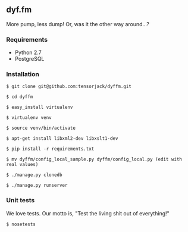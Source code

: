## dyf.fm

More pump, less dump!  Or, was it the other way around...?

### Requirements

- Python 2.7 
- PostgreSQL

### Installation

    $ git clone git@github.com:tensorjack/dyffm.git
    
    $ cd dyffm
    
    $ easy_install virtualenv
    
    $ virtualenv venv
    
    $ source venv/bin/activate
    
    $ apt-get install libxml2-dev libxslt1-dev
    
    $ pip install -r requirements.txt
    
    $ mv dyffm/config_local_sample.py dyffm/config_local.py (edit with real values) 
    
    $ ./manage.py clonedb
    
    $ ./manage.py runserver

### Unit tests

We love tests.  Our motto is, "Test the living shit out of everything!"

    $ nosetests
